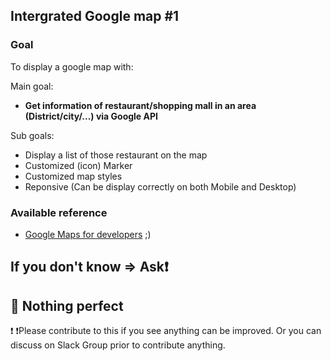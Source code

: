 ## Intergrated Google map #1

### Goal
To display a google map with:

Main goal:
- **Get information of restaurant/shopping mall in an area (District/city/...) via Google API**

Sub goals:
- Display a list of those restaurant on the map
- Customized (icon) Marker
- Customized map styles
- Reponsive (Can be display correctly on both Mobile and Desktop)

### Available reference  
- [Google Maps for developers](https://developers.google.com/maps/) ;)

## If you don't know => Ask:exclamation:

## :green_apple: Nothing perfect
:exclamation: :exclamation:Please contribute to this if you see anything can be improved. Or you can discuss on Slack Group prior to contribute anything.
